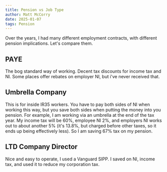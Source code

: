 ```yaml
---
title: Pension vs Job Type
author: Matt McCorry
date: 2025-01-07
tags: Pension
---
```


Over the years, I had many different employment contracts, with different pension implications. Let's compare them.

## PAYE

The bog standard way of working. Decent tax discounts for income tax and NI. Some places offer rebates on employer NI, but i've never received that.

## Umbrella Company

This is for inside IR35 workers. You have to pay both sides of NI when working this way, but you save both sides when putting the money into you pension. For example, I am working via an umbrella at the end of the tax year. My income tax will be 60%, employee NI 2%, and employers NI works out to about another 5% (it's 13.8%, but charged before other taxes, so it ends up being effectively less). So I am saving 67% tax on my pension.

## LTD Company Director

Nice and easy to operate, I used a Vanguard SIPP. I saved on NI, income tax, and used it to reduce my corporation tax.
